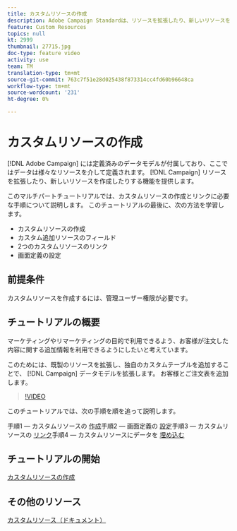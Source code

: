 ```yaml
---
title: カスタムリソースの作成
description: Adobe Campaign Standardは、リソースを拡張したり、新しいリソースを作成したりする機能を提供しています。 このマルチパートチュートリアルでは、カスタムリソースの作成とリンクに必要な手順について説明します。
feature: Custom Resources
topics: null
kt: 2999
thumbnail: 27715.jpg
doc-type: feature video
activity: use
team: TM
translation-type: tm+mt
source-git-commit: 763c7f51e28d025438f873314cc4fd60b96648ca
workflow-type: tm+mt
source-wordcount: '231'
ht-degree: 0%

---
```



# カスタムリソース&#x200B;の作成

[!DNL Adobe Campaign] には定義済みのデータモデルが付属しており、ここではデータは様々なリソースを介して定義されます。 [!DNL Campaign] リソースを拡張したり、新しいリソースを作成したりする機能を提供します。

このマルチパートチュートリアルでは、カスタムリソースの作成とリンクに必要な手順について説明します。 このチュートリアルの最後に、次の方法を学習します。

* カスタムリソースの作成
* カスタム追加リソースのフィールド
* 2つのカスタムリソースのリンク
* 画面定義の設定

## 前提条件

カスタムリソースを作成するには、管理ユーザー権限が必要です。

## チュートリアルの概要

マーケティングやリマーケティングの目的で利用できるよう、お客様が注文した内容に関する追加情報を利用できるようにしたいと考えています。

このためには、既製のリソースを拡張し、独自のカスタムテーブルを追加することで、 [!DNL Campaign] データモデルを拡張します。 お客様とご注文表を追加します。

>[!VIDEO](https://video.tv.adobe.com/v/27715?quality=9)

このチュートリアルでは、次の手順を順を追って説明します。

手順1 — カスタムリソースの [作成](./creating-a-custom-resource)手順2 — 画面定義の [設定](./configuring-a-screen-definition-for-a-custom-resource.md)手順3 — カスタムリソースの [リンク](./linking-custom-resources.md)手順4 — カスタムリソースにデータを [埋め込む](./populate-custom-resources-with-data.md)

## チュートリアルの開始

[カスタムリソースの作成](./create-a-custom-resource)

## その他のリソース

[カスタムリソース（ドキュメント）](https://experienceleague.adobe.com/docs/campaign-standard/using/working-with-apis/global-concepts/custom-resources.html)
